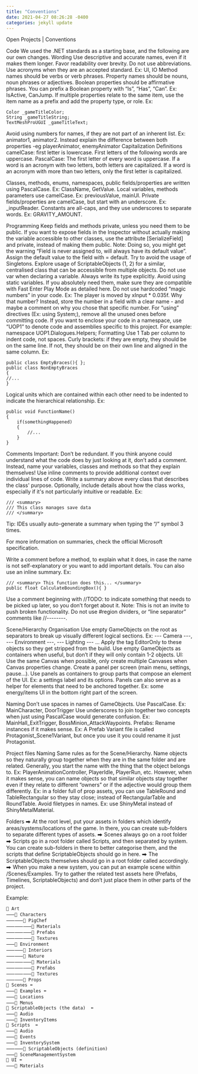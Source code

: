 ```yaml
---
title: "Conventions"
date: 2021-04-27 08:26:28 -0400
categories: jekyll update
---
```



Open Projects | Conventions


Code
We used the .NET standards as a starting base, and the following are our own changes.
Wording
Use descriptive and accurate names, even if it makes them longer. Favor readability over brevity.
Do not use abbreviations.
Use acronyms when they are an accepted standard. Ex: UI, IO
Method names should be verbs or verb phrases.
Property names should be nouns, noun phrases or adjectives.
Boolean properties should be affirmative phrases. You can prefix a Boolean property with “Is”, “Has”, “Can”. Ex: IsActive, CanJump.
If multiple properties relate to the same item, use the item name as a prefix and add the property type, or role. Ex:

```
Color _gameTitleColor;
String _gameTitleString;
TextMeshProUGUI _gameTitleText;
```

Avoid using numbers for names, if they are not part of an inherent list. Ex: animator1, animator2. Instead explain the difference between both properties -eg playerAnimator, enemyAnimator 
Capitalization
Definitions
camelCase: first letter is lowercase. First letters of the following words are uppercase.
PascalCase: The first letter of every word is uppercase. If a word is an acronym with two letters, both letters are capitalized. If a word is an acronym with more than two letters, only the first letter is capitalized.

Classes, methods, enums, namespaces, public fields/properties are written using PascalCase. Ex: ClassName, GetValue.
Local variables, methods parameters use camelCase. Ex: previousValue, mainUI.
Private fields/properties are camelCase, but start with an underscore. Ex: _inputReader.
Constants are all-caps, and they use underscores to separate words. Ex: GRAVITY_AMOUNT.

Programming
Keep fields and methods private, unless you need them to be public.
If you want to expose fields in the Inspector without actually making the variable accessible to other classes, use the attribute [SerializeField] and private, instead of making them public.
Note: Doing so, you might get the warning “Field is never assigned to, will always have its default value”. Assign the default value to the field with = default.
Try to avoid the usage of Singletons. Explore usage of ScriptableObjects (1, 2) for a similar, centralised class that can be accessible from multiple objects.
Do not use var when declaring a variable. Always write its type explicitly.
Avoid using static variables. If you absolutely need them, make sure they are compatible with Fast Enter Play Mode as detailed here.
Do not use hardcoded “magic numbers” in your code. Ex: The player is moved by xInput * 0.035f. Why that number? Instead, store the number in a field with a clear name - and maybe a comment on why you chose that specific number.
For “using” directives (Ex: using System;), remove all the unused ones before committing code.
If you want to enclose your code in a namespace, use “UOP1” to denote code and assemblies specific to this project.
For example: namespace UOP1.Dialogues.Helpers;
Formatting
Use 1 Tab per column to indent code, not spaces.
Curly brackets: if they are empty, they should be on the same line. If not, they should be on their own line and aligned in the same column. Ex:

```
public class EmptyBraces(){ };
public class NonEmptyBraces
{
//...
}
```

Logical units which are contained within each other need to be indented to indicate the hierarchical relationship. Ex:

```
public void FunctionName()
{
    if(somethingHappened)
    {
        //...
    }
}
```

Comments
Important: Don’t be redundant. If you think anyone could understand what the code does by just looking at it, don’t add a comment. Instead, name your variables, classes and methods so that they explain themselves!
Use inline comments to provide additional context over individual lines of code.
Write a summary above every class that describes the class' purpose. Optionally, include details about how the class works, especially if it's not particularly intuitive or readable. Ex:

```
/// <summary>
/// This class manages save data
/// </summary>
```

Tip: IDEs usually auto-generate a summary when typing the “/” symbol 3 times.

For more information on summaries, check the official Microsoft specification.

Write a comment before a method, to explain what it does, in case the name is not self-explanatory or you want to add important details. You can also use an inline summary. Ex:

```
/// <summary> This function does this... </summary>
public float CalculateBoundingBox(){ }
```
  
Use a comment beginning with //TODO: to indicate something that needs to be picked up later, so you don’t forget about it. Note: This is not an invite to push broken functionality.
Do not use #region dividers, or “line separator” comments like //--------.


Scene/Hierarchy
Organisation
Use empty GameObjects on the root as separators to break up visually different logical sections. Ex: --- Camera ---, --- Environment ---, --- Lighting --- …
Apply the tag EditorOnly to these objects so they get stripped from the build.
Use empty GameObjects as containers when useful, but don’t if they will only contain 1-2 objects.
UI:
Use the same Canvas when possible, only create multiple Canvases when Canvas properties change.
Create a panel per screen (main menu, settings, pause...).
Use panels as containers to group parts that compose an element of the UI. Ex: a settings label and its options.
Panels can also serve as a helper for elements that need to be anchored together. Ex: some energy/items UI in the bottom right part of the screen.

Naming
Don’t use spaces in names of GameObjects.
Use PascalCase. Ex: MainCharacter, DoorTrigger
Use underscores to join together two concepts when just using PascalCase would generate confusion. Ex: MainHall_ExitTrigger, BossMinion_AttackWaypoints.
Prefabs: Rename instances if it makes sense. Ex: A Prefab Variant file is called Protagonist_Scene1Variant, but once you use it you could rename it just Protagonist.


Project files
Naming
Same rules as for the Scene/Hierarchy.
Name objects so they naturally group together when they are in the same folder and are related.
Generally, you start the name with the thing that the object belongs to. Ex: PlayerAnimationController, PlayerIdle, PlayerRun, etc.
However, when it makes sense, you can name objects so that similar objects stay together even if they relate to different “owners” or if the adjective would group them differently. Ex: in a folder full of prop assets, you can use TableRound and TableRectangular so they stay close; instead of RectangularTable and RoundTable.
Avoid filetypes in names. Ex: use ShinyMetal instead of ShinyMetalMaterial.

Folders
⮕ At the root level, put your assets in folders which identify areas/systems/locations of the game. In there, you can create sub-folders to separate different types of assets.
⮕ Scenes always go on a root folder
⮕ Scripts go in a root folder called Scripts, and then separated by system. You can create sub-folders in there to better categorise them, and the scripts that define ScriptableObjects should go in here.
⮕ The ScriptableObjects themselves should go in a root folder called accordingly.
⮕ When you make a new system, you can put an example scene within /Scenes/Examples. Try to gather the related test assets here (Prefabs, Timelines, ScriptableObjects) and don’t just place them in other parts of the project.

Example:
```
📁 Art
⸺📁 Characters
⸺⸺📁 PigChef
⸺⸺⸺📁 Materials
⸺⸺⸺📁 Prefabs
⸺⸺⸺📁 Textures
⸺📁 Environment
⸺⸺📁 Interiors
⸺⸺📁 Nature
⸺⸺⸺📁 Materials
⸺⸺⸺📁 Prefabs
⸺⸺⸺📁 Textures
⸺⸺📁 Props
📁 Scenes ⬅
⸺📁 Examples ⬅
⸺📁 Locations
⸺📁 Menus
📁 ScriptableObjects (the data)  ⬅
⸺📁 Audio
⸺📁 InventoryItems
📁 Scripts  ⬅
⸺📁 Audio
⸺📁 Events
⸺📁 InventorySystem
⸺⸺📁 ScriptableObjects (definition)
⸺📁 SceneManagementSystem
📁 UI ⬅
⸺📁 Materials
```





[jekyll-docs]: https://jekyllrb.com/docs/home
[jekyll-gh]:   https://github.com/jekyll/jekyll
[jekyll-talk]: https://talk.jekyllrb.com/
